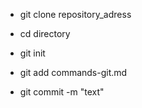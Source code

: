 - git clone repository_adress

- cd directory

- git init

- git add commands-git.md

- git commit -m "text"



